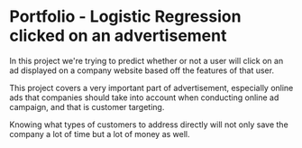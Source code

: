 # Portfolio - Logistic Regression clicked on an advertisement

In this project we're trying to predict whether or not a user will click on an ad displayed on a company website based off the features of that user.

This project covers a very important part of advertisement, especially online ads that companies should take into account when conducting online ad campaign, and that is customer targeting.

Knowing what types of customers to address directly will not only save the company a lot of time but a lot of money as well.
